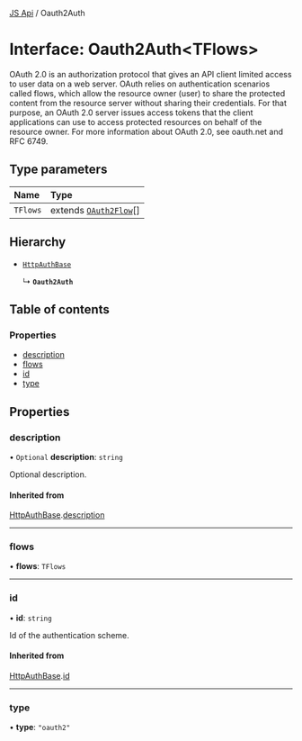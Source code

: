 [JS Api](../index.md) / Oauth2Auth

# Interface: Oauth2Auth<TFlows\>

OAuth 2.0 is an authorization protocol that gives an API client limited access to user data on a web server.
OAuth relies on authentication scenarios called flows, which allow the resource owner (user) to share the protected content from the resource server without sharing their credentials.
For that purpose, an OAuth 2.0 server issues access tokens that the client applications can use to access protected resources on behalf of the resource owner.
For more information about OAuth 2.0, see oauth.net and RFC 6749.

## Type parameters

| Name | Type |
| :------ | :------ |
| `TFlows` | extends [`OAuth2Flow`](../index.md#oauth2flow)[] |

## Hierarchy

- [`HttpAuthBase`](HttpAuthBase.md)

  ↳ **`Oauth2Auth`**

## Table of contents

### Properties

- [description](Oauth2Auth.md#description)
- [flows](Oauth2Auth.md#flows)
- [id](Oauth2Auth.md#id)
- [type](Oauth2Auth.md#type)

## Properties

### description

• `Optional` **description**: `string`

Optional description.

#### Inherited from

[HttpAuthBase](HttpAuthBase.md).[description](HttpAuthBase.md#description)

___

### flows

• **flows**: `TFlows`

___

### id

• **id**: `string`

Id of the authentication scheme.

#### Inherited from

[HttpAuthBase](HttpAuthBase.md).[id](HttpAuthBase.md#id)

___

### type

• **type**: ``"oauth2"``
